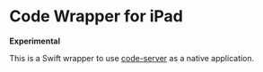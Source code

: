 # Code Wrapper for iPad

**Experimental**

This is a Swift wrapper to use [code-server](https://github.com/cdr/code-server) as a native application.

